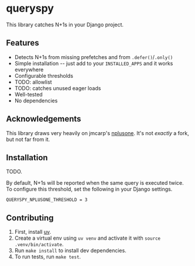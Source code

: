 # queryspy

This library catches N+1s in your Django project.

## Features

- Detects N+1s from missing prefetches and from `.defer()`/`.only()`
- Simple installation -- just add to your `INSTALLED_APPS` and it works everywhere
- Configurable thresholds
- TODO: allowlist
- TODO: catches unused eager loads
- Well-tested
- No dependencies

## Acknowledgements

This library draws very heavily on jmcarp's [nplusone](https://github.com/jmcarp/nplusone/).
It's not *exactly* a fork, but not far from it.

## Installation

TODO.

By default, N+1s will be reported when the same query is executed twice. To configure this
threshold, set the following in your Django settings.

```
QUERYSPY_NPLUSONE_THRESHOLD = 3
```

## Contributing

1. First, install [uv](https://github.com/astral-sh/uv).
2. Create a virtual env using `uv venv` and activate it with `source .venv/bin/activate`.
3. Run `make install` to install dev dependencies.
4. To run tests, run `make test`.

